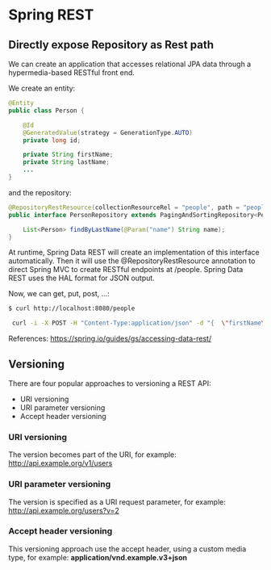# Spring REST

## Directly expose Repository as Rest path
We can create an application that accesses relational JPA data through a hypermedia-based RESTful front end.

We create an entity:

```java
@Entity
public class Person {

	@Id
	@GeneratedValue(strategy = GenerationType.AUTO)
	private long id;

	private String firstName;
	private String lastName;
    ...
}
```

and the repository:

```java
@RepositoryRestResource(collectionResourceRel = "people", path = "people")
public interface PersonRepository extends PagingAndSortingRepository<Person, Long> {

	List<Person> findByLastName(@Param("name") String name);
}
```

At runtime, Spring Data REST will create an implementation of this interface automatically. Then it will use the @RepositoryRestResource annotation to direct Spring MVC to create RESTful endpoints at /people. Spring Data REST uses the HAL format for JSON output.

Now, we can get, put, post, ...:
```sh
$ curl http://localhost:8080/people
```

```sh
 curl -i -X POST -H "Content-Type:application/json" -d "{  \"firstName\" : \"Frodo\",  \"lastName\" : \"Baggins\" }" http://localhost:8080/people
 ```
 
 References: https://spring.io/guides/gs/accessing-data-rest/

## Versioning

There are four popular approaches to versioning a REST API:

* URI versioning
* URI parameter versioning
* Accept header versioning

### URI versioning

The version becomes part of the URI, for example: http://api.example.org/v1/users

### URI parameter versioning

The version is specified as a URI request parameter, for example: http://api.example.org/users?v=2

### Accept header versioning

This versioning approach use the accept header, using a custom media type, for example: **application/vnd.example.v3+json**

